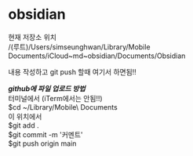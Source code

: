 # obsidian


현재 저장소 위치</br>
/(루트)/Users/simseunghwan/Library/Mobile Documents/iCloud~md~obsidian/Documents/Obsidian

내용 작성하고 git push 할때 여기서 하면됨!!</br>

***github에  파일 업로드 방법***</br>
터미널에서 (iTerm에서는 안됨!!)</br>
$cd ~/Library/Mobile\ Documents</br>
이 위치에서</br>
$git add .</br>
$git commit -m '커멘트'</br>
$git push origin main</br>







